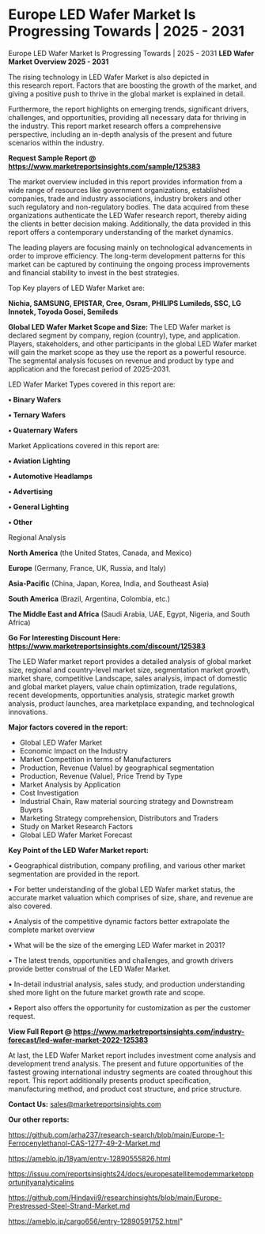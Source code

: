 # Europe LED Wafer Market Is Progressing Towards | 2025 - 2031
Europe LED Wafer Market Is Progressing Towards | 2025 - 2031
<Strong> LED Wafer Market Overview 2025 - 2031</strong>

The rising technology in LED Wafer Market is also depicted in this research report. Factors that are boosting the growth of the market, and giving a positive push to thrive in the global market is explained in detail.

Furthermore, the report highlights on emerging trends, significant drivers, challenges, and opportunities, providing all necessary data for thriving in the industry. This report market research offers a comprehensive perspective, including an in-depth analysis of the present and future scenarios within the industry.

<strong>Request Sample Report @ <a href=https://www.marketreportsinsights.com/sample/125383>https://www.marketreportsinsights.com/sample/125383</a></strong>

The market overview included in this report provides information from a wide range of resources like government organizations, established companies, trade and industry associations, industry brokers and other such regulatory and non-regulatory bodies. The data acquired from these organizations authenticate the LED Wafer research report, thereby aiding the clients in better decision making. Additionally, the data provided in this report offers a contemporary understanding of the market dynamics.

The leading players are focusing mainly on technological advancements in order to improve efficiency. The long-term development patterns for this market can be captured by continuing the ongoing process improvements and financial stability to invest in the best strategies.

Top Key players of LED Wafer Market are:

<strong>Nichia, SAMSUNG, EPISTAR, Cree, Osram, PHILIPS Lumileds, SSC, LG Innotek, Toyoda Gosei, Semileds</strong>

<strong><b>Global LED Wafer Market Scope and Size:</b></strong>
The LED Wafer market is declared segment by company, region (country), type, and application. Players, stakeholders, and other participants in the global LED Wafer market will gain the market scope as they use the report as a powerful resource. The segmental analysis focuses on revenue and product by type and application and the forecast period of 2025-2031.

LED Wafer Market Types covered in this report are:

<strong>• Binary Wafers

• Ternary Wafers

• Quaternary Wafers</strong>

Market Applications covered in this report are:

<strong>• Aviation Lighting

• Automotive Headlamps

• Advertising

• General Lighting

• Other</strong> 

Regional Analysis

<strong>North America</strong> (the United States, Canada, and Mexico)

<strong>Europe</strong> (Germany, France, UK, Russia, and Italy)

<strong>Asia-Pacific</strong> (China, Japan, Korea, India, and Southeast Asia)

<strong>South America</strong> (Brazil, Argentina, Colombia, etc.)

<strong>The Middle East and Africa</strong> (Saudi Arabia, UAE, Egypt, Nigeria, and South Africa)

<strong>Go For Interesting Discount Here: <a href=https://www.marketreportsinsights.com/discount/125383>https://www.marketreportsinsights.com/discount/125383</a></strong>

The LED Wafer market report provides a detailed analysis of global market size, regional and country-level market size, segmentation market growth, market share, competitive Landscape, sales analysis, impact of domestic and global market players, value chain optimization, trade regulations, recent developments, opportunities analysis, strategic market growth analysis, product launches, area marketplace expanding, and technological innovations.

<strong><b>Major factors covered in the report:</b></strong>
<ul>
  <li>Global LED Wafer Market </li>
  <li>Economic Impact on the Industry</li>
  <li>Market Competition in terms of Manufacturers</li>
  <li>Production, Revenue (Value) by geographical segmentation</li>
  <li>Production, Revenue (Value), Price Trend by Type</li>
  <li>Market Analysis by Application</li>
  <li>Cost Investigation</li>
  <li>Industrial Chain, Raw material sourcing strategy and Downstream Buyers</li>
  <li>Marketing Strategy comprehension, Distributors and Traders</li>
  <li>Study on Market Research Factors</li>
  <li>Global LED Wafer Market Forecast</li>
</ul>

<strong><b>Key Point of the LED Wafer Market report:</b></strong>

• Geographical distribution, company profiling, and various other market segmentation are provided in the report.

• For better understanding of the global LED Wafer market status, the accurate market valuation which comprises of size, share, and revenue are also covered.

• Analysis of the competitive dynamic factors better extrapolate the complete market overview

• What will be the size of the emerging LED Wafer market in 2031?

• The latest trends, opportunities and challenges, and growth drivers provide better construal of the LED Wafer Market.

• In-detail industrial analysis, sales study, and production understanding shed more light on the future market growth rate and scope.

• Report also offers the opportunity for customization as per the customer request.

<strong><b>View Full Report @ <a href=https://www.marketreportsinsights.com/industry-forecast/led-wafer-market-2022-125383>https://www.marketreportsinsights.com/industry-forecast/led-wafer-market-2022-125383</a></b></strong>


At last, the LED Wafer Market report includes investment come analysis and development trend analysis. The present and future opportunities of the fastest growing international industry segments are coated throughout this report. This report additionally presents product specification, manufacturing method, and product cost structure, and price structure.

<strong>Contact Us:</strong>
sales@marketreportsinsights.com

<strong>Our other reports:</strong>

<a href=https://github.com/arha237/research-search/blob/main/Europe-1-Ferrocenylethanol-CAS-1277-49-2-Market.md>https://github.com/arha237/research-search/blob/main/Europe-1-Ferrocenylethanol-CAS-1277-49-2-Market.md</a>

<a href=https://ameblo.jp/18yam/entry-12890555826.html>https://ameblo.jp/18yam/entry-12890555826.html</a>

<a href=https://issuu.com/reportsinsights24/docs/europesatellitemodemmarketopportunityanalyticalins>https://issuu.com/reportsinsights24/docs/europesatellitemodemmarketopportunityanalyticalins</a>

<a href=https://github.com/Hindavii9/researchinsights/blob/main/Europe-Prestressed-Steel-Strand-Market.md>https://github.com/Hindavii9/researchinsights/blob/main/Europe-Prestressed-Steel-Strand-Market.md</a>

<a href=https://ameblo.jp/cargo656/entry-12890591752.html>https://ameblo.jp/cargo656/entry-12890591752.html</a>"
